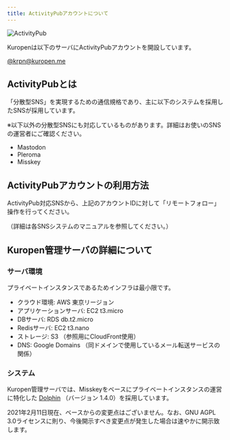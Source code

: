 ```yaml
---
title: ActivityPubアカウントについて
---
```

<img src="/siteImages/ActivityPub-logo.svg" alt="ActivityPub">

Kuropenは以下のサーバにActivityPubアカウントを開設しています。

[@krpn@kuropen.me](https://kuropen.me/@krpn)

## ActivityPubとは
「分散型SNS」を実現するための通信規格であり、主に以下のシステムを採用したSNSが採用しています。

※以下以外の分散型SNSにも対応しているものがあります。詳細はお使いのSNSの運営者にご確認ください。

- Mastodon
- Pleroma
- Misskey

## ActivityPubアカウントの利用方法
ActivityPub対応SNSから、上記のアカウントIDに対して「リモートフォロー」操作を行ってください。

（詳細は各SNSシステムのマニュアルを参照してください。）

## Kuropen管理サーバの詳細について
### サーバ環境
プライベートインスタンスであるためインフラは最小限です。

- クラウド環境: AWS 東京リージョン
- アプリケーションサーバ: EC2 t3.micro
- DBサーバ: RDS db.t2.micro
- Redisサーバ: EC2 t3.nano
- ストレージ: S3 （参照用にCloudFront使用）
- DNS: Google Domains （同ドメインで使用しているメール転送サービスの関係）

### システム
Kuropen管理サーバでは、Misskeyをベースにプライベートインスタンスの運営に特化した [Dolphin](https://github.com/syuilo/dolphin) （バージョン 1.4.0）を採用しています。

2021年2月11日現在、ベースからの変更点はございません。なお、GNU AGPL 3.0ライセンスに則り、今後開示すべき変更点が発生した場合は速やかに開示致します。
